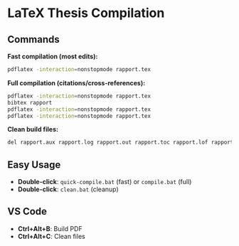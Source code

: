 # LaTeX Thesis Compilation

## Commands

**Fast compilation (most edits):**
```bash
pdflatex -interaction=nonstopmode rapport.tex
```

**Full compilation (citations/cross-references):**
```bash
pdflatex -interaction=nonstopmode rapport.tex
bibtex rapport
pdflatex -interaction=nonstopmode rapport.tex
pdflatex -interaction=nonstopmode rapport.tex
```

**Clean build files:**
```bash
del rapport.aux rapport.log rapport.out rapport.toc rapport.lof rapport.lot rapport.bbl rapport.brf rapport.maf rapport.mtc* rapport.synctex.gz
```

## Easy Usage
- **Double-click**: `quick-compile.bat` (fast) or `compile.bat` (full)
- **Double-click**: `clean.bat` (cleanup)

## VS Code
- **Ctrl+Alt+B**: Build PDF
- **Ctrl+Alt+C**: Clean files

